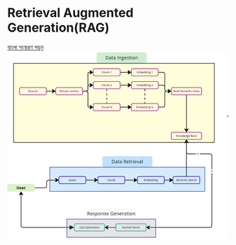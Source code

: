 # Retrieval Augmented Generation(RAG)

[বাংলা সংস্করণ পড়ুন](./README.bn.md)
![Rag diagram](assets/Diagram.png)
